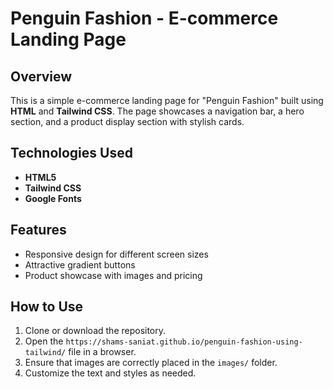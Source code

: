 # Penguin Fashion - E-commerce Landing Page

## Overview
This is a simple e-commerce landing page for "Penguin Fashion" built using **HTML** and **Tailwind CSS**. The page showcases a navigation bar, a hero section, and a product display section with stylish cards.

## Technologies Used
- **HTML5**
- **Tailwind CSS**
- **Google Fonts**

## Features
- Responsive design for different screen sizes
- Attractive gradient buttons
- Product showcase with images and pricing


## How to Use
1. Clone or download the repository.
2. Open the `https://shams-saniat.github.io/penguin-fashion-using-tailwind/` file in a browser.
3. Ensure that images are correctly placed in the `images/` folder.
4. Customize the text and styles as needed.

